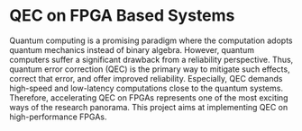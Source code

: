 # QEC on FPGA Based Systems

Quantum computing is a promising paradigm where the computation adopts quantum mechanics instead of binary algebra. However, quantum computers suffer a significant drawback from a reliability perspective. Thus, quantum error correction (QEC) is the primary way to mitigate such effects, correct that error, and offer improved reliability. Especially, QEC demands high-speed and low-latency computations close to the quantum systems. Therefore, accelerating QEC on FPGAs represents one of the most exciting ways of the research panorama. This project aims at implementing QEC on high-performance FPGAs.
